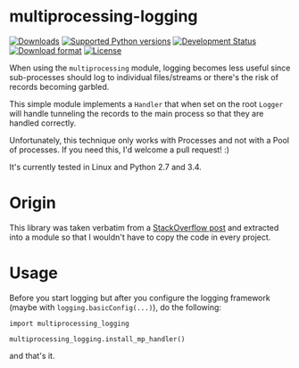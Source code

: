 # multiprocessing-logging

[![Downloads](https://pypip.in/download/multiprocessing-logging/badge.svg)](https://pypi.python.org/pypi/multiprocessing-logging/)
[![Supported Python versions](https://pypip.in/py_versions/multiprocessing-logging/badge.svg)](https://pypi.python.org/pypi/multiprocessing-logging/)
[![Development Status](https://pypip.in/status/multiprocessing-logging/badge.svg)](https://pypi.python.org/pypi/multiprocessing-logging/)
[![Download format](https://pypip.in/format/multiprocessing-logging/badge.svg)](https://pypi.python.org/pypi/multiprocessing-logging/)
[![License](https://pypip.in/license/multiprocessing-logging/badge.svg)](https://pypi.python.org/pypi/multiprocessing-logging/)


When using the `multiprocessing` module, logging becomes less useful since
sub-processes should log to individual files/streams or there's the risk of
records becoming garbled.

This simple module implements a `Handler` that when set on the root
`Logger` will handle tunneling the records to the main process so that
they are handled correctly.

Unfortunately, this technique only works with Processes and not with a Pool
of processes. If you need this, I'd welcome a pull request! :)

It's currently tested in Linux and Python 2.7 and 3.4.


# Origin

This library was taken verbatim from a [StackOverflow post](http://stackoverflow.com/questions/641420/how-should-i-log-while-using-multiprocessing-in-python)
and extracted into a module so that I wouldn't have to copy the code in every
project.

# Usage

Before you start logging but after you configure the logging framework (maybe with `logging.basicConfig(...)`), do the following:

    import multiprocessing_logging

    multiprocessing_logging.install_mp_handler()

and that's it.
